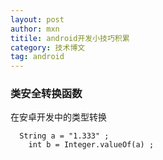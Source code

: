 ```yaml
---
layout: post
author: mxn
titile: android开发小技巧积累
category: 技术博文
tag: android
---
```


### 类安全转换函数

在安卓开发中的类型转换

      String a = "1.333" ;
        int b = Integer.valueOf(a) ; 
